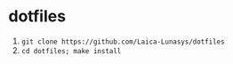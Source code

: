 dotfiles
============

1. `git clone https://github.com/Laica-Lunasys/dotfiles`
2. `cd dotfiles; make install`
